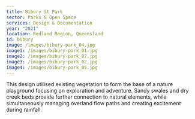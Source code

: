 ```yaml
---
title: Bibury St Park
sector: Parks & Open Space
services: Design & Documentation
year: "2021"
location: Redland Region, Queensland
id: bibury
image: /images/bibury-park_04.jpg
image1: /images/bibury-park_01.jpg
image2: /images/bibury-park_07.jpg
image3: /images/bibury-park_02.jpg
image4: /images/bibury-park_05.jpg
---
```


This design utilised existing vegetation to form the base of a
nature playground focusing on exploration and adventure. Sandy swales and dry
creek beds provide further connection to natural elements, while
simultaneously managing overland flow paths and creating excitement during
rainfall.
